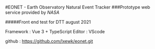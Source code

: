 #EONET - Earth Observatory Natural Event Tracker
###Prototype web service provided by *NASA*

#####Front end test for DTT
august 2021

Framework : Vue 3 + TypeScript
Editor : VScode

github : https://github.com/lxewk/eonet.git

